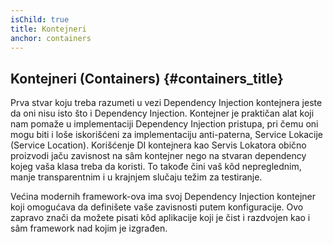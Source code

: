 ```yaml
---
isChild: true
title: Kontejneri
anchor: containers
---
```


## Kontejneri (Containers) {#containers_title}

Prva stvar koju treba razumeti u vezi Dependency Injection kontejnera jeste da oni nisu isto što i Dependency Injection.
Kontejner je praktičan alat koji nam pomaže u implementaciji Dependency Injection pristupa, pri čemu oni mogu biti i loše
iskorišćeni za implementaciju anti-paterna, Service Lokacije (Service Location). Korišćenje DI kontejnera kao Servis Lokatora
obično proizvodi jaču zavisnost na sâm kontejner nego na stvaran dependency kojeg vaša klasa treba da koristi. To takođe čini vaš kôd
nepreglednim, manje transparentnim i u krajnjem slučaju težim za testiranje.

Većina modernih framework-ova ima svoj Dependency Injection kontejner koji omogućava da definišete vaše zavisnosti putem
konfiguracije. Ovo zapravo znači da možete pisati kôd aplikacije koji je čist i razdvojen kao i sâm framework nad kojim je izgrađen.
